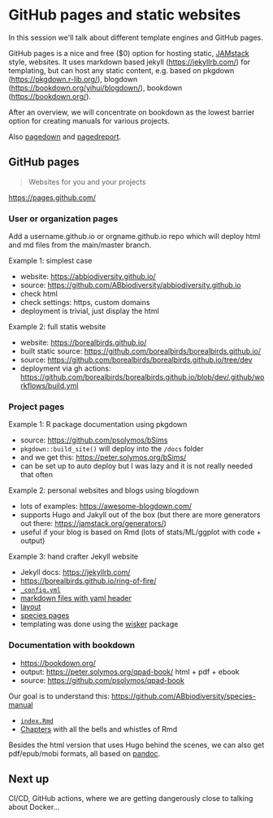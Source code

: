 # GitHub pages and static websites

In this session we'll talk about different template engines and GitHub pages. 
 
GitHub pages is a nice and free ($0) option for hosting static, [JAMstack](https://jamstack.org/) style, websites. 
It uses markdown based jekyll (https://jekyllrb.com/) for templating, but can host any static content, 
e.g. based on pkgdown (https://pkgdown.r-lib.org/), blogdown (https://bookdown.org/yihui/blogdown/), bookdown (https://bookdown.org/).
 
After an overview, we will concentrate on bookdown as the lowest barrier option for creating manuals for various projects.

Also [pagedown](https://github.com/rstudio/pagedown) and [pagedreport](https://pagedreport.rfortherestofus.com/).

## GitHub pages

> Websites for you and your projects

https://pages.github.com/

### User or organization pages

Add a username.github.io or orgname.github.io repo which will deploy html and md files from the main/master branch.

Example 1: simplest case

- website: https://abbiodiversity.github.io/
- source: https://github.com/ABbiodiversity/abbiodiversity.github.io
- check html
- check settings: https, custom domains
- deployment is trivial, just display the html

Example 2: full statis website

- website: https://borealbirds.github.io/
- built static source: https://github.com/borealbirds/borealbirds.github.io/
- source: https://github.com/borealbirds/borealbirds.github.io/tree/dev
- deployment via gh actions: https://github.com/borealbirds/borealbirds.github.io/blob/dev/.github/workflows/build.yml

### Project pages

Example 1: R package documentation using pkgdown

- source: https://github.com/psolymos/bSims
- `pkgdown::build_site()` will deploy into the `/docs` folder
- and we get this: https://peter.solymos.org/bSims/
- can be set up to auto deploy but I was lazy and it is not really needed that often

Example 2: personal websites and blogs using blogdown

- lots of examples: https://awesome-blogdown.com/
- supports Hugo and Jakyll out of the box (but there are more generators out there: https://jamstack.org/generators/)
- useful if your blog is based on Rmd (lots of stats/ML/ggplot with code + output)

Example 3: hand crafter Jekyll website

- Jekyll docs: https://jekyllrb.com/
- https://borealbirds.github.io/ring-of-fire/
- [`_config.yml`](https://github.com/borealbirds/ring-of-fire/blob/main/docs/_config.yml)
- [markdown files with yaml header](https://raw.githubusercontent.com/borealbirds/ring-of-fire/main/docs/index.md)
- [layout](https://github.com/borealbirds/ring-of-fire/blob/main/docs/_layouts/default.html#L117)
- [species pages](https://raw.githubusercontent.com/borealbirds/ring-of-fire/main/docs/species/AMRO/index.md)
- templating was done using the [wisker](https://github.com/borealbirds/GNM/blob/master/regions/ring-of-fire/rof.R#L231) package

### Documentation with bookdown

- https://bookdown.org/
- output: https://peter.solymos.org/qpad-book/ html + pdf + ebook
- source: https://github.com/psolymos/qpad-book

Our goal is to understand this: https://github.com/ABbiodiversity/species-manual

- [`index.Rmd`](https://github.com/ABbiodiversity/species-manual/blob/master/index.Rmd)
- [Chapters](https://github.com/ABbiodiversity/species-manual/blob/master/01-intro.Rmd) with all the bells and whistles of Rmd

Besides the html version that uses Hugo behind the scenes, we can also get pdf/epub/mobi formats, all based on [pandoc](https://pandoc.org/).

## Next up

CI/CD, GitHub actions, where we are getting dangerously close to talking about Docker...
